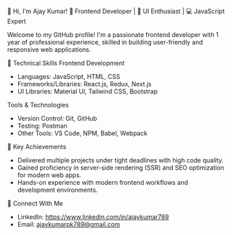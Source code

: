 👋 Hi, I'm Ajay Kumar!
🚀 Frontend Developer | 🎨 UI Enthusiast | 💻 JavaScript Expert

Welcome to my GitHub profile! I'm a passionate frontend developer with 1 year of professional experience, skilled in building user-friendly and responsive web applications.

🔧 Technical Skills
Frontend Development
- Languages: JavaScript, HTML, CSS
- Frameworks/Libraries: React.js, Redux, Next.js
- UI Libraries: Material UI, Tailwind CSS, Bootstrap
  
Tools & Technologies
- Version Control: Git, GitHub
- Testing: Postman
- Other Tools: VS Code, NPM, Babel, Webpack

🌟 Key Achievements
- Delivered multiple projects under tight deadlines with high code quality.
- Gained proficiency in server-side rendering (SSR) and SEO optimization for modern web apps.
- Hands-on experience with modern frontend workflows and development environments.

🤝 Connect With Me
- LinkedIn: https://www.linkedin.com/in/ajaykumar789
- Email: ajaykumarpk789@gmail.com
